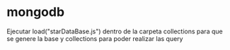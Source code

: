 # mongodb
Ejecutar load("starDataBase.js")  dentro de la carpeta collections para que se genere la base y collections para poder realizar las query
